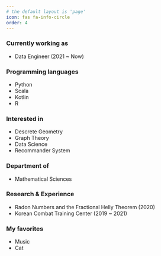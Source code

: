 ```yaml
---
# the default layout is 'page'
icon: fas fa-info-circle
order: 4
---
```


### Currently working as
- Data Engineer (2021 ~ Now)

### Programming languages
- Python
- Scala
- Kotlin
- R

### Interested in
- Descrete Geometry
- Graph Theory
- Data Science
- Recommander System

### Department of
- Mathematical Sciences

### Research & Experience
- Radon Numbers and the Fractional Helly Theorem (2020)
- Korean Combat Training Center (2019 ~ 2021)

### My favorites
- Music
- Cat
